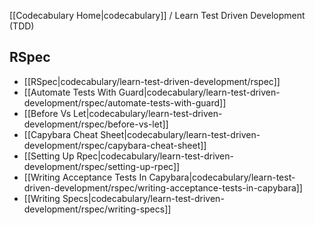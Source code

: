 <!-- ---title: Learn Test Driven Development --->

[[Codecabulary Home|codecabulary]] / Learn Test Driven Development (TDD)

## RSpec

* [[RSpec|codecabulary/learn-test-driven-development/rspec]]
* [[Automate Tests With Guard|codecabulary/learn-test-driven-development/rspec/automate-tests-with-guard]]
* [[Before Vs Let|codecabulary/learn-test-driven-development/rspec/before-vs-let]]
* [[Capybara Cheat Sheet|codecabulary/learn-test-driven-development/rspec/capybara-cheat-sheet]]
* [[Setting Up Rpec|codecabulary/learn-test-driven-development/rspec/setting-up-rpec]]
* [[Writing Acceptance Tests In Capybara|codecabulary/learn-test-driven-development/rspec/writing-acceptance-tests-in-capybara]]
* [[Writing Specs|codecabulary/learn-test-driven-development/rspec/writing-specs]]
